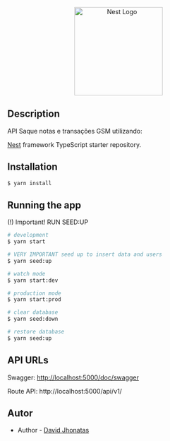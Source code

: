 <p align="center">
  <a href="http://nestjs.com/" target="blank"><img src="https://nestjs.com/img/logo-small.svg" width="200" alt="Nest Logo" /></a>
</p>

[circleci-image]: https://img.shields.io/circleci/build/github/nestjs/nest/master?token=abc123def456
[circleci-url]: https://circleci.com/gh/nestjs/nest


## Description
API Saque notas e transações GSM utilizando:

[Nest](https://github.com/nestjs/nest) framework TypeScript starter repository.

## Installation

```bash
$ yarn install
```

## Running the app
(!) Important! RUN SEED:UP

```bash
# development
$ yarn start

# VERY IMPORTANT seed up to insert data and users
$ yarn seed:up

# watch mode
$ yarn start:dev

# production mode
$ yarn start:prod

# clear database
$ yarn seed:down

# restore database
$ yarn seed:up
```

## API URLs

Swagger:
[http://localhost:5000/doc/swagger](http://localhost:5000/doc/swagger)

Route API: http://localhost:5000/api/v1/


## Autor

- Author - [David Jhonatas](https://github.com/davidjhonnes)

